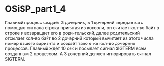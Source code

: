# OSiSP_part1_4
Главный процесс создаёт 3 дочерних, в 1 дочерний передается с помощью сигнала строка принятая из консоли,
он считает кол-во байт в строке и возвращает его в роди-тельский, далее родительский отсылает кол-во байт во
2 дочерний который вычитает из этого числа номер вашего варианта и создаёт тако
е же кол-во дочерних процессов. Главный ждёт 10 сек и посылает сигнал SIGTERM всем созданным 2 процессом.
А 3 дочерний должен игнорировать сигнал SIGTERM.
